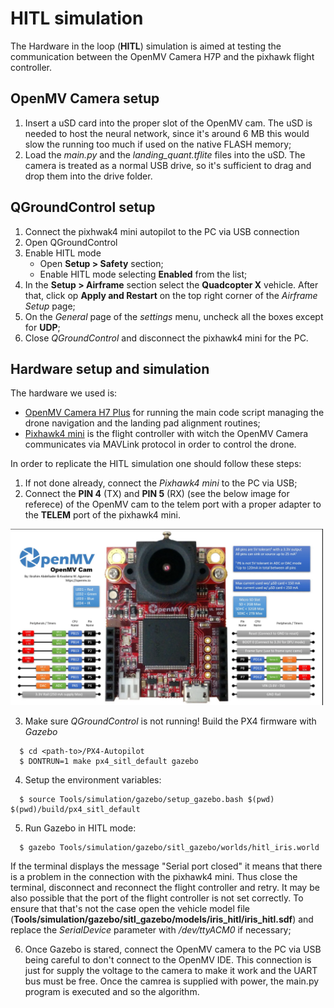 # HITL simulation

The Hardware in the loop (**HITL**) simulation is aimed at testing the communication between the OpenMV Camera H7P and the pixhawk flight controller.  

## OpenMV Camera setup
  1. Insert a uSD card into the proper slot of the OpenMV cam. The uSD is needed to host the neural network, since it's around 6 MB this would slow the running too much if used on the native FLASH memory;
  2. Load the *main.py* and the *landing_quant.tflite* files into the uSD. The camera is treated as a normal USB drive, so it's sufficient to drag and drop them into the drive folder. 

## QGroundControl setup
  1. Connect the pixhwak4 mini autopilot to the PC via USB connection
  2. Open QGroundControl
  3. Enable HITL mode
      * Open **Setup > Safety** section;
      * Enable HITL mode selecting **Enabled** from the list;
  4. In the **Setup > Airframe** section select the **Quadcopter X** vehicle. After that, click op **Apply and Restart** on the top right corner of the *Airframe Setup* page;
  5. On the *General* page of the *settings* menu, uncheck all the boxes except for **UDP**; 
  6. Close *QGroundControl* and disconnect the pixhawk4 mini for the PC.

## Hardware setup and simulation

The hardware we used is:
  - [OpenMV Camera H7 Plus](https://openmv.io/products/openmv-cam-h7-plus) for running the main code script managing the drone navigation
      and the landing pad alignment routines;
  - [Pixhawk4 mini](http://www.holybro.com/product/pixhawk4-mini/) is the flight controller with witch the OpenMV Camera communicates via MAVLink protocol 
  in order to control the drone.
  
In order to replicate the HITL simulation one should follow these steps:
  1. If not done already, connect the *Pixhawk4 mini* to the PC via USB;
  2. Connect the **PIN 4** (TX) and **PIN 5** (RX) (see the below image for referece) of the OpenMV cam to the telem port with a proper adapter to the **TELEM** port of the pixhawk4 mini.
 
 <img src="Imgs/camera_pinout.png" alt="drawing" width="500"/>
  
  3. Make sure *QGroundControl* is not running! Build the PX4 firmware with *Gazebo* 
  ```Shell
    $ cd <path-to>/PX4-Autopilot
    $ DONTRUN=1 make px4_sitl_default gazebo
  ```
  4. Setup the environment variables:
  ```Shell
    $ source Tools/simulation/gazebo/setup_gazebo.bash $(pwd) $(pwd)/build/px4_sitl_default
  ```
  5. Run Gazebo in HITL mode:
  ```Shell
    $ gazebo Tools/simulation/gazebo/sitl_gazebo/worlds/hitl_iris.world
  ``` 
If the terminal displays the message "Serial port closed" it means that there is a problem in the connection with the pixhawk4 mini. Thus close the terminal, disconnect and reconnect the flight controller and retry. It may be also possible that the port of the flight controller is not set correctly. To ensure that that's not the case open the vehicle model file (**Tools/simulation/gazebo/sitl_gazebo/models/iris_hitl/iris_hitl.sdf**) and replace the *SerialDevice* parameter with */dev/ttyACM0* if necessary;

  6. Once Gazebo is stared, connect the OpenMV camera to the PC via USB being careful to don't connect to the OpenMV IDE. This connection is just for supply the voltage to the camera to make it work and the UART bus must be free. Once the camrea is supplied with power, the main.py program is executed and so the algorithm. 
  

  
